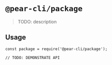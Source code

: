 # `@pear-cli/package`

> TODO: description

## Usage

```
const package = require('@pear-cli/package');

// TODO: DEMONSTRATE API
```
